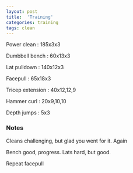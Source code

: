 ```yaml
---
layout: post
title:  'Training'
categories: training
tags: clean
---
```


Power clean  :  185x3x3

Dumbbell bench  :  60x13x3

Lat pulldown  :  140x12x3

Facepull  : 65x18x3

Tricep extension  :  40x12,12,9

Hammer curl  :  20x9,10,10

Depth jumps  :  5x3

### Notes

Cleans challenging, but glad you went for it. Again

Bench good, progress. Lats hard, but good.

Repeat facepull
